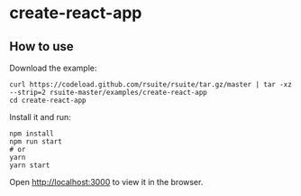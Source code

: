 # create-react-app

## How to use

Download the example:

```
curl https://codeload.github.com/rsuite/rsuite/tar.gz/master | tar -xz --strip=2 rsuite-master/examples/create-react-app
cd create-react-app
```

Install it and run:

```
npm install
npm run start
# or
yarn
yarn start
```

Open [http://localhost:3000](http://localhost:3000) to view it in the browser.
